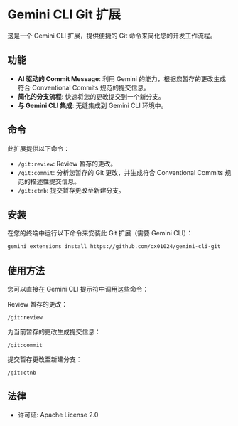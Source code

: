 # Gemini CLI Git 扩展

这是一个 Gemini CLI 扩展，提供便捷的 Git 命令来简化您的开发工作流程。

## 功能

- **AI 驱动的 Commit Message**: 利用 Gemini 的能力，根据您暂存的更改生成符合 Conventional Commits 规范的提交信息。
- **简化的分支流程**: 快速将您的更改提交到一个新分支。
- **与 Gemini CLI 集成**: 无缝集成到 Gemini CLI 环境中。

## 命令

此扩展提供以下命令：

- `/git:review`: Review 暂存的更改。
- `/git:commit`: 分析您暂存的 Git 更改，并生成符合 Conventional Commits 规范的描述性提交信息。
- `/git:ctnb`: 提交暂存更改至新建分支。

## 安装

在您的终端中运行以下命令来安装此 Git 扩展（需要 Gemini CLI）：

```bash
gemini extensions install https://github.com/ox01024/gemini-cli-git 
```

## 使用方法

您可以直接在 Gemini CLI 提示符中调用这些命令：

Review 暂存的更改：
```
/git:review
```

为当前暂存的更改生成提交信息：
```
/git:commit
```

提交暂存更改至新建分支：
```
/git:ctnb
```

## 法律

- 许可证: Apache License 2.0